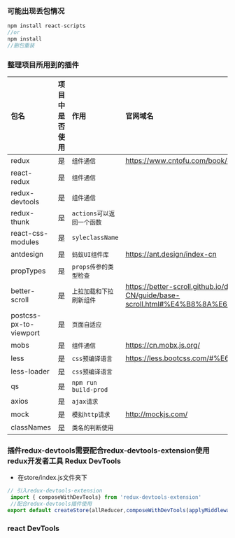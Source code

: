 ### 可能出现丢包情况

```js
npm install react-scripts
//or
npm install
//删包重装
```
### 整理项目所用到的插件
| 包名       | 项目中是否使用      | 作用             | 官网域名 |
| :--------- | :---------- | :------------------- | :------- |
| redux | 是 | `组件通信`  | https://www.cntofu.com/book/4/index.html |
| react-redux | 是 | `组件通信` ||
| redux-devtools | 是 | `组件通信`  ||
| redux-thunk | 是 | `actions可以返回一个函数` ||
| react-css-modules | 是 | `syleclassName`  ||
| antdesign | 是 | `蚂蚁UI组件库`  | https://ant.design/index-cn |
| propTypes | 是 | `props传参的类型检查` ||
| better-scroll | 是 | `上拉加载和下拉刷新组件` | https://better-scroll.github.io/docs/zh-CN/guide/base-scroll.html#%E4%B8%8A%E6%89%8B |
| postcss-px-to-viewport | 是 | `页面自适应` ||
| mobs | 是 | `组件通信`  | https://cn.mobx.js.org/ |
| less | 是 | `css预编译语言` | https://less.bootcss.com/#%E6%A6%82%E8%A7%88 |
| less-loader | 是 | `css预编译语言`  |          |
| qs | 是 | `npm run build-prod` ||
| axios | 是 | `ajax请求` ||
| mock | 是 | `模拟http请求` | http://mockjs.com/ |
| classNames | 是 | `类名的判断使用` ||

### 插件redux-devtools需要配合redux-devtools-extension使用  redux开发者工具  Redux DevTools
+ 在store/index.js文件夹下
```js
// 引入redux-devtools-extension
 import { composeWithDevTools} from 'redux-devtools-extension'
 //配合redux-devtools插件使用
export default createStore(allReducer,composeWithDevTools(applyMiddleware(thunk)))
```
### react DevTools











